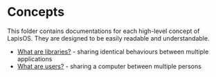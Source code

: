 # Concepts

This folder contains documentations for each high-level
concept of LapisOS. They are designed to be easily readable
and understandable.

- [What are libraries?](libraries.md) - sharing identical behaviours between multiple applications
- [What are users?](users.md) - sharing a computer between multiple persons